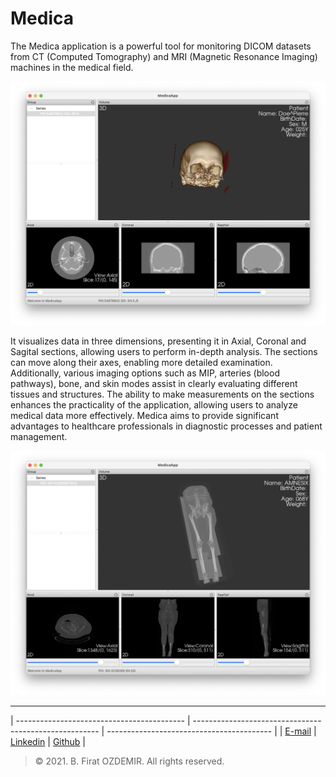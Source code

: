 # Medica

The Medica application is a powerful tool for monitoring DICOM datasets from CT (Computed Tomography) and MRI (Magnetic Resonance Imaging) machines in the medical field.

![Preview](./assets/medica-1.png)

It visualizes data in three dimensions, presenting it in Axial, Coronal and Sagital sections, allowing users to perform in-depth analysis. The sections can move along their axes, enabling more detailed examination. Additionally, various imaging options such as MIP, arteries (blood pathways), bone, and skin modes assist in clearly evaluating different tissues and structures. The ability to make measurements on the sections enhances the practicality of the application, allowing users to analyze medical data more effectively. Medica aims to provide significant advantages to healthcare professionals in diagnostic processes and patient management.

![Preview](./assets/medica-2.png)

---

| ------------------------------------------ | ------------------------------------------------------ | ----------------------------------------- |
| [E-mail](mailto:b.firat.ozdemir@gmail.com) | [Linkedin](https://www.linkedin.com/in/bfiratozdemir/) | [Github](https://github.com/JackCampbell) |


> © 2021. B. Firat OZDEMIR. All rights reserved.
